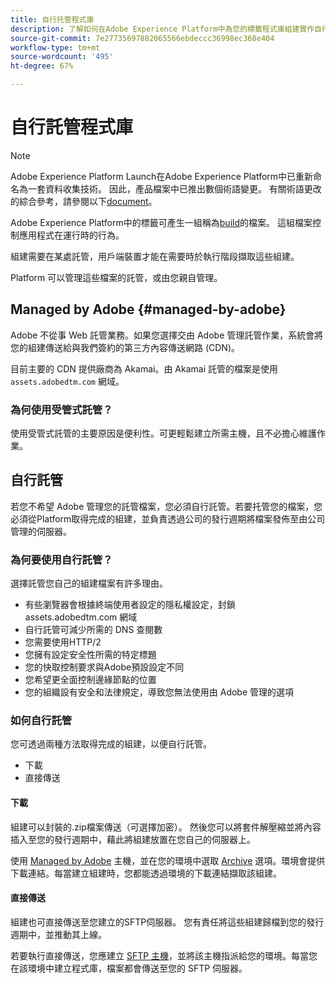 ```yaml
---
title: 自行托管程式庫
description: 了解如何在Adobe Experience Platform中為您的標籤程式庫組建實作自行托管。
source-git-commit: 7e27735697882065566ebdeccc36998ec368e404
workflow-type: tm+mt
source-wordcount: '495'
ht-degree: 67%

---
```


# 自行託管程式庫

>[!NOTE]
>
>Adobe Experience Platform Launch在Adobe Experience Platform中已重新命名為一套資料收集技術。 因此，產品檔案中已推出數個術語變更。 有關術語更改的綜合參考，請參閱以下[document](../../../term-updates.md)。

Adobe Experience Platform中的標籤可產生一組稱為[build](../builds.md)的檔案。 這組檔案控制應用程式在運行時的行為。

組建需要在某處託管，用戶端裝置才能在需要時於執行階段擷取這些組建。

Platform 可以管理這些檔案的託管，或由您親自管理。

## Managed by Adobe {#managed-by-adobe}

Adobe 不從事 Web 託管業務。如果您選擇交由 Adobe 管理託管作業，系統會將您的組建傳送給與我們簽約的第三方內容傳送網路 (CDN)。

目前主要的 CDN 提供廠商為 Akamai。由 Akamai 託管的檔案是使用 `assets.adobedtm.com` 網域。

### 為何使用受管式託管？

使用受管式託管的主要原因是便利性。可更輕鬆建立所需主機，且不必擔心維護作業。

## 自行託管

若您不希望 Adobe 管理您的託管檔案，您必須自行託管。若要托管您的檔案，您必須從Platform取得完成的組建，並負責透過公司的發行週期將檔案發佈至由公司管理的伺服器。

### 為何要使用自行託管？

選擇託管您自己的組建檔案有許多理由。

* 有些瀏覽器會根據終端使用者設定的隱私權設定，封鎖 assets.adobedtm.com 網域
* 自行託管可減少所需的 DNS 查閱數
* 您需要使用HTTP/2
* 您擁有設定安全性所需的特定標題
* 您的快取控制要求與Adobe預設設定不同
* 您希望更全面控制邊緣節點的位置
* 您的組織設有安全和法律規定，導致您無法使用由 Adobe 管理的選項

### 如何自行託管

您可透過兩種方法取得完成的組建，以便自行託管。

* 下載
* 直接傳送

#### 下載

組建可以封裝的.zip檔案傳送（可選擇加密）。 然後您可以將套件解壓縮並將內容插入至您的發行週期中，藉此將組建放置在您自己的伺服器上。

使用 [Managed by Adobe](self-hosting-libraries.md) 主機，並在您的環境中選取 [Archive](../environments.md) 選項。環境會提供下載連結。每當建立組建時，您都能透過環境的下載連結擷取該組建。

#### 直接傳送

組建也可直接傳送至您建立的SFTP伺服器。 您有責任將這些組建歸檔到您的發行週期中，並推動其上線。

若要執行直接傳送，您應建立 [SFTP 主機](sftp-host.md)，並將該主機指派給您的環境。每當您在該環境中建立程式庫，檔案都會傳送至您的 SFTP 伺服器。
